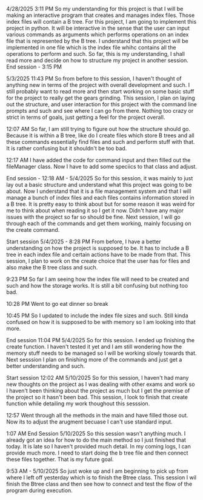 4/28/2025 3:11 PM
So my understanding for this project is that I will be making an interactive program that creates and manages index files. Those index files will contain a B tree. For this project, I am going to implement this project in python. It will be interactive in the sense that the user can input various commands as arguments which performs operations on an index file that is represented by the B tree. I understand that this project will be implemented in one file which is the index file whihc contains all the operations to perform and such. So far, this is my understanding, I shall read more and decide on how to structure my project in another session.
End session - 3:15 PM

5/3/2025 11:43 PM
So from before to this session, I haven't thought of anything new in terms of the project with overall development and such. I still probably want to read more and then start working on some basic stuff for the project to really get the gears grinding. This session, I plan on laying out the structure, and user interaction for this project with the command line prompts and such and see where I can go from there. Nothing too crazy or strict in terms of goals, just getting a feel for the project overall.

12:07 AM
So far, I am still trying to figure out how the structure should go. Because it is within a B tree, like do I create files which store B trees and all these commands essentially find files and such and perform stuff with that. It is rather confusing but it shouldn't be too bad.

12:17 AM
I have added the code for command input and then filled out the fileManager class. Now I have to add some speciics to that class and adjust.

End session - 12:18 AM - 5/4/2025
So for this session, it was mainly to just lay out a basic structure and understand what this project was going to be about. Now I understand that it is a file management system and that I will manage a bunch of index files and each files contains information stored in a B tree. It is pretty easy to think about but for some reason it was weird for me to think about when reading it so I get it now. Didn't have any major issues with the project so far so should be fine. Next session, I will go through each of the commands and get them working, mainly focusing on the create command.

Start session 5/4/2025 - 8:28 PM
From before, I have a better understanding on how the project is supposed to be. It has to include a B tree in each index file and certain actions have to be made from that. This session, I plan to work on the create choice that the user has for files and also make the B tree class and such.

9:23 PM
So far I am seeing how the index file will need to be created and such and how the storage works. It is still a bit confusing but nothing too bad.

10:28 PM
Went to go eat dinner so break

10:45 PM
So I updated to include the index file sizes and such. Still kinda confused on how it is supposed to be with memory so I am looking into that more.

End session 11:04 PM 5/4/2025
So for this session. I ended up finishing the create function. I haven't tested it yet and I am still wondering how the memory stuff needs to be managed so I will be working slowly towards that. Next sesssion I plan on finishing more of the commands and just get a better understanding and such.

Start session 12:02 AM 5/10/2025
So for this session, I haven't had many new thoughts on the project as I was dealing with other exams and work so I haven't been thinking about the project as much but I get the premise of the project so it hasn't been bad. This session, I look to finish that create function while detailing my work thoughout this sesssion.

12:57
Went through all the methods in the main and have filled those out. Now its to adjust the arugment becuase I can't use standard input.

1:07 AM End Session 5/10/2025
So this session wasn't anything much. I already got an idea for how to do the main method so I just finished that today. It is late so I haven't provided much detail. In my coming logs, I can provide much more. I need to start doing the b tree file and then connect these files together. That is my future goal.

9:53 AM - 5/10/2025
So just woke up and I am beginning to pick up from where I left off yesterday which is to finish the Btree class. This session I wil finish the Btree class and then see how to connect and test the flow of the program during execution.
